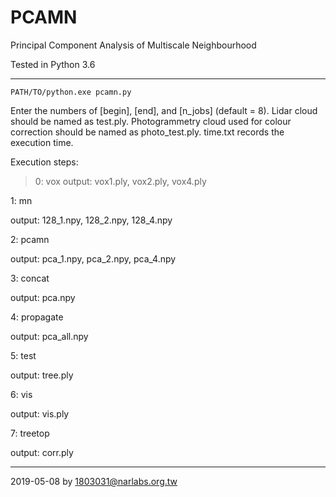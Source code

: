 # PCAMN
Principal Component Analysis of Multiscale Neighbourhood

Tested in Python 3.6

---
```
PATH/TO/python.exe pcamn.py
```

Enter the numbers of [begin], [end], and [n_jobs] (default = 8).  Lidar cloud should be named as test.ply.  Photogrammetry cloud used for colour correction should be named as photo_test.ply.  time.txt records the execution time.

Execution steps:

>0: vox
>output: vox1.ply, vox2.ply, vox4.ply

1: mn

output: 128_1.npy, 128_2.npy, 128_4.npy

2: pcamn

output: pca_1.npy, pca_2.npy, pca_4.npy

3: concat

output: pca.npy

4: propagate

output: pca_all.npy

5: test

output: tree.ply

6: vis

output: vis.ply

7: treetop

output: corr.ply

---
2019-05-08 by 1803031@narlabs.org.tw
